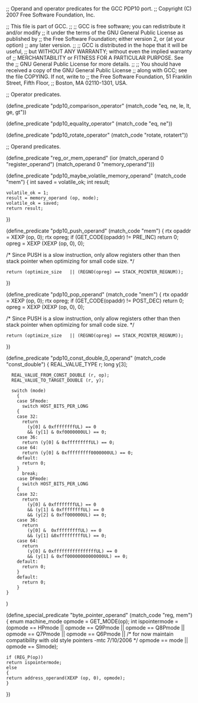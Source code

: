 ;; Operand and operator predicates for the GCC PDP10 port.
;; Copyright (C) 2007 Free Software Foundation, Inc.

;; This file is part of GCC.
;;
;; GCC is free software; you can redistribute it and/or modify
;; it under the terms of the GNU General Public License as published by
;; the Free Software Foundation; either version 2, or (at your option)
;; any later version.
;;
;; GCC is distributed in the hope that it will be useful,
;; but WITHOUT ANY WARRANTY; without even the implied warranty of
;; MERCHANTABILITY or FITNESS FOR A PARTICULAR PURPOSE.  See the
;; GNU General Public License for more details.
;;
;; You should have received a copy of the GNU General Public License
;; along with GCC; see the file COPYING.  If not, write to
;; the Free Software Foundation, 51 Franklin Street, Fifth Floor,
;; Boston, MA 02110-1301, USA.


;; Operator predicates.

(define_predicate "pdp10_comparison_operator"
  (match_code "eq, ne, le, lt, ge, gt"))

(define_predicate "pdp10_equality_operator"
  (match_code "eq, ne"))

(define_predicate "pdp10_rotate_operator"
  (match_code "rotate, rotatert"))




;; Operand predicates.

(define_predicate "reg_or_mem_operand"
  (ior (match_operand 0 "register_operand")
        (match_operand 0 "memory_operand")))

(define_predicate "pdp10_maybe_volatile_memory_operand"
  (match_code "mem")
  {
	int saved = volatile_ok;
	int result;

	volatile_ok = 1;
	result = memory_operand (op, mode);
	volatile_ok = saved;
	return result;
  })

(define_predicate "pdp10_push_operand"
  (match_code "mem")
  {
  	rtx opaddr = XEXP (op, 0);
	rtx opreg;
  	if (GET_CODE(opaddr) != PRE_INC)
  		return 0;
	opreg = XEXP (XEXP (op, 0), 0);
  		
  /* Since PUSH is a slow instruction, only allow registers other than
     then stack pointer when optimizing for small code size.  */

	return (optimize_size	|| (REGNO(opreg) == STACK_POINTER_REGNUM));
  })

(define_predicate "pdp10_pop_operand"
  (match_code "mem")
  {
  	rtx opaddr = XEXP (op, 0);
	rtx opreg;
  	if (GET_CODE(opaddr) != POST_DEC)
  		return 0;
	opreg = XEXP (XEXP (op, 0), 0);
  		
  /* Since PUSH is a slow instruction, only allow registers other than
     then stack pointer when optimizing for small code size.  */

	return (optimize_size	|| (REGNO(opreg) == STACK_POINTER_REGNUM));
  })

(define_predicate "pdp10_const_double_0_operand"
  (match_code "const_double")
	{
	  REAL_VALUE_TYPE r;
	  long y[3];

	  REAL_VALUE_FROM_CONST_DOUBLE (r, op);
	  REAL_VALUE_TO_TARGET_DOUBLE (r, y);

	  switch (mode)
	    {
	    case SFmode:
	      switch HOST_BITS_PER_LONG
		{
		case 32:
		  return
		    (y[0] & 0xffffffffUL) == 0
		    && (y[1] & 0xf0000000UL) == 0;
		case 36:	
		  return (y[0] & 0xfffffffffUL) == 0;
		case 64:
		  return (y[0] & 0xfffffffff0000000UL) == 0;
		default:
		  return 0;
		}
	      break;
	    case DFmode:
	      switch HOST_BITS_PER_LONG
		{
		case 32:
		  return
		    (y[0] & 0xffffffffUL) == 0
		    && (y[1] & 0xffffffffUL) == 0
		    && (y[2] & 0xff000000UL) == 0;
		case 36:
		  return 
		    (y[0] &  0xfffffffffUL) == 0
		    && (y[1] &0xfffffffffUL) == 0;
		case 64:
		  return 
		    (y[0] & 0xffffffffffffffffUL) == 0
		    && (y[1] & 0xff00000000000000UL) == 0;
		default:
		  return 0;
		}
	    default:
	      return 0;
	    }
	}
  )

(define_special_predicate "byte_pointer_operand"
  (match_code "reg, mem")
  {
     enum machine_mode opmode = GET_MODE(op);
     int ispointermode = (opmode == HPmode || 
	 		opmode == Q9Pmode ||
	 		opmode == Q8Pmode ||
	 		opmode == Q7Pmode ||
	 		opmode == Q6Pmode ||
	 		/* for now maintain compatibility with old style pointers
	 		    -mtc 7/10/2006
	 		*/
	 		opmode == mode || opmode == SImode);
    
    if (REG_P(op))
	return ispointermode;
    else
	{
	return address_operand(XEXP (op, 0), opmode);
	}
  })


